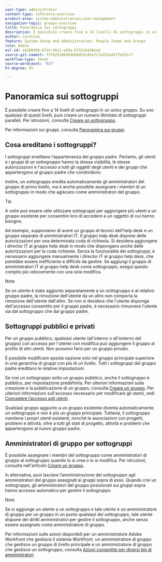 ```yaml
---
user-type: administrator
content-type: reference;overview
product-area: system-administration;user-management
navigation-topic: groups-overview
title: Panoramica sui sottogruppi
description: È possibile creare fino a 14 livelli di sottogruppi in un unico gruppo. Su uno qualsiasi di questi livelli, puoi creare un numero illimitato di sottogruppi paralleli.
author: Caroline
feature: System Setup and Administration, People Teams and Groups
role: Admin
exl-id: a4280498-6719-4911-a69a-b715a5438eed
source-git-commit: f2f825280204b56d2dc85efc7a315a4377e551c7
workflow-type: tm+mt
source-wordcount: '637'
ht-degree: 0%

---
```


# Panoramica sui sottogruppi

È possibile creare fino a 14 livelli di sottogruppi in un unico gruppo. Su uno qualsiasi di questi livelli, puoi creare un numero illimitato di sottogruppi paralleli. Per istruzioni, consulta [Creare un sottogruppo](../../../administration-and-setup/manage-groups/create-and-manage-subgroups/create-a-subgroup.md).

Per informazioni sui gruppi, consulta [Panoramica sui gruppi](../../../administration-and-setup/manage-groups/groups-overview/groups.md).

## Cosa ereditano i sottogruppi?

I sottogruppi ereditano l’appartenenza del gruppo padre. Pertanto, gli utenti e i gruppi di un sottogruppo hanno la stessa visibilità, le stesse autorizzazioni e l&#39;accesso a tutti gli oggetti degli utenti e dei gruppi che appartengono al gruppo padre che condividono.

Inoltre, un sottogruppo eredita automaticamente gli amministratori del gruppo di primo livello, ma è anche possibile assegnare i membri di un sottogruppo in modo che agiscano come amministratori del gruppo.

>[!TIP]
>
>A volte può essere utile utilizzare sottogruppi per aggiungere più utenti a un gruppo esistente per consentire loro di accedere a un oggetto di cui hanno bisogno.
>
>Ad esempio, supponiamo di avere un gruppo di tecnici dell&#39;help desk e un gruppo separato di amministratori IT. Il gruppo help desk dispone delle autorizzazioni per una determinata coda di richiesta. Si desidera aggiungere i director IT al gruppo help desk in modo che dispongano anche delle autorizzazioni per la coda richieste. Senza la funzionalità dei sottogruppi, è necessario aggiungere manualmente i director IT al gruppo help desk, che potrebbe essere inefficiente e difficile da gestire. Se aggiungi il gruppo di amministratori IT al gruppo help desk come sottogruppo, esegui questo compito più velocemente con una sola modifica.

>[!NOTE]
>
>Se un utente è stato aggiunto separatamente a un sottogruppo e al relativo gruppo padre, la rimozione dell&#39;utente da un altro non comporta la rimozione dell&#39;utente dall&#39;altro. Se non si desidera che l&#39;utente disponga dell&#39;accesso consentito per il gruppo padre, è necessario rimuovere l&#39;utente sia dal sottogruppo che dal gruppo padre.

## Sottogruppi pubblici e privati

Per un gruppo pubblico, qualsiasi utente (all&#39;interno o all&#39;esterno del gruppo) con accesso per l&#39;utente con modifica può aggiungere il gruppo al profilo di altri utenti. Non possono farlo per un gruppo privato.

È possibile modificare questa opzione solo nel gruppo principale superiore in una gerarchia di gruppi con più di un livello. Tutti i sottogruppi del gruppo padre ereditano le relative impostazioni.

Se crei un sottogruppo sotto un gruppo pubblico, anche il sottogruppo è pubblico, per impostazione predefinita. Per ulteriori informazioni sulla creazione e la pubblicazione di un gruppo, consulta [Creare un gruppo](../../../administration-and-setup/manage-groups/create-and-manage-groups/create-a-group.md). Per ulteriori informazioni sull&#39;accesso necessario per modificare gli utenti, vedi [Concedere l’accesso agli utenti](../../../administration-and-setup/add-users/configure-and-grant-access/grant-access-other-users.md).

Qualsiasi gruppo aggiunto a un gruppo esistente diventa automaticamente un sottogruppo e non è più un gruppo principale. Tuttavia, il sottogruppo mantiene i propri utenti esistenti, nonché le associazioni con progetti, problemi e attività, oltre a tutti gli stati di progetto, attività e problemi che appartengono al nuovo gruppo padre.

## Amministratori di gruppo per sottogruppi

<!--
Group Admins of a subgroup can't manage statuses or project preferences of the subgroup YET (Sprint 22/Oct 28, 2020)</p>
-->

È possibile assegnare i membri del sottogruppo come amministratori di gruppo al sottogruppo quando lo si crea o lo si modifica. Per istruzioni, consulta [](../../../administration-and-setup/manage-groups/create-and-manage-groups/create-a-group.md#create) nell&#39;articolo [Creare un gruppo](../../../administration-and-setup/manage-groups/create-and-manage-groups/create-a-group.md).

In alternativa, puoi lasciare l’amministrazione del sottogruppo agli amministratori del gruppo assegnati ai gruppi sopra di esso. Quando crei un sottogruppo, gli amministratori del gruppo posizionati sui gruppi sopra hanno accesso automatico per gestire il sottogruppo.

>[!NOTE]
>
>Se si aggiunge un utente a un sottogruppo e tale utente è un amministratore di gruppo per un gruppo in un punto qualsiasi del sottogruppo, tale utente dispone dei diritti amministrativi per gestire il sottogruppo, anche senza essere assegnato come amministratore di gruppo.

Per informazioni sulle azioni disponibili per un amministratore Adobe Workfront che gestisce il sistema Workfront, un amministratore di gruppo che gestisce un gruppo di livello principale e un amministratore di gruppo che gestisce un sottogruppo, consulta [Azioni consentite per diversi tipi di amministratori](../../../administration-and-setup/manage-groups/group-roles/group-actions-allowed-different-types-admins.md).

